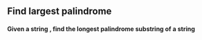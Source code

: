 ## Find largest palindrome
#### Given a string , find the longest palindrome substring of a string

